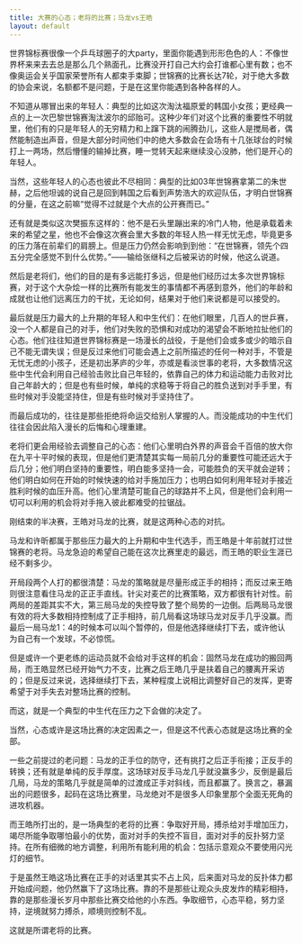 ```yaml
---
title: 大赛的心态；老将的比赛；马龙vs王皓
layout: default
---
```


世界锦标赛很像一个乒乓球圈子的大party，里面你能遇到形形色色的人：不像世界杯来来去去总是那么几个熟面孔，比赛没开打自己大约会打谁都心里有数；也不像奥运会关乎国家荣誉所有人都束手束脚；世锦赛的比赛长达7轮，对于绝大多数的协会来说，名额都不是问题，于是在这里你能遇到各种各样的人。

不知道从哪冒出来的年轻人：典型的比如这次淘汰福原爱的韩国小女孩；更经典一点的上一次巴黎世锦赛淘汰波尔的邱贻可。这种少年们对这个比赛的重要性不明就里，他们有的只是年轻人的无穷精力和上蹿下跳的闹腾劲儿，这些人是搅局者，偶然能制造出声音，但是大部分时间他们中的绝大多数会在会场有十几张球台的时候打上一两场，然后懵懂的输掉比赛，睡一觉转天起来继续没心没肺，他们是开心的年轻人。

当然，这些年轻人的心态也彼此不尽相同：典型的比如03年世锦赛拿第二的朱世赫，之后他坦诚的说自己是回到韩国之后看到声势浩大的欢迎队伍，才明白世锦赛的分量，在这之前嘛“觉得不过就是个大点的公开赛而已。”

还有就是类似这次樊振东这样的：他不是石头里蹦出来的冷门人物，他是承载着未来的希望之星，他也不会像这次赛会里大多数的年轻人热一样无忧无虑，毕竟更多的压力落在前辈们的肩膀上。但是压力仍然会影响到到他：“在世锦赛，领先个四五分完全感觉不到什么优势。”——输给张继科之后被采访的时候，他这么说道。

然后是老将们，他们的目的是有多远能打多远，但是他们经历过太多次世界锦标赛，对于这个大杂烩一样的比赛所有能发生的事情都不再感到意外，他们的年龄和成就也让他们远离压力的干扰，无论如何，结果对于他们来说都是可以接受的。

最后就是压力最大的上升期的年轻人和中生代们：在他们眼里，几百人的世乒赛，没一个人都是自己的对手，他们对失败的恐惧和对成功的渴望会不断地拉扯他们的心态。他们往往知道世界锦标赛是一场漫长的战役，于是他们会或多或少的暗示自己不能无谓失误；但是反过来他们可能会遇上之前所描述的任何一种对手，不管是无忧无虑的小孩子，还是初出茅庐的少年，亦或是看淡世事的老将，大多数情况这些中生代会利用自己经验击败比自己年轻的，依靠自己的体力和运动能力击败对比自己年龄大的；但是也有些时候，单纯的求稳等于将自己的胜负送到对手手里，有些时候对手没能坚持住，但是有些时候对手坚持住了。

而最后成功的，往往是那些拒绝将命运交给别人掌握的人。而没能成功的中生代们往往会因此陷入漫长的后悔和心理重建。

老将们更会用经验去调整自己的心态：他们心里明白外界的声音会千百倍的放大你在九平十平时候的表现，但是他们更清楚其实每一局前几分的重要性可能还远大于后几分；他们明白坚持的重要性，明白能多坚持一会，可能胜负的天平就会逆转；他们明白如何在开始的时候快速的给对手施加压力；也明白如何利用年轻对手接近胜利时候的血压升高。他们心里清楚可能自己的球路并不上风，但是他们会利用一切可以利用的机会将对手拖入彼此都难受的拉锯战。

刚结束的半决赛，王皓对马龙的比赛，就是这两种心态的对抗。

马龙和许昕都属于那些压力最大的上升期和中生代选手，而王皓是十年前就打过世锦赛的老将。马龙急迫的希望自己能在这次比赛里走的最远，而王皓的职业生涯已经不剩多少。

开局段两个人打的都很清楚：马龙的策略就是尽量形成正手的相持；而反过来王皓则很注意看住马龙的正正手直线。针尖对麦芒的比赛策略，双方都很有针对性。前两局的差距其实不大，第三局马龙的失控导致了整个局势的一边倒。后两局马龙很有效的将大多数相持控制成了正手相持，前几局看这场球马龙对反手几乎没赢。而最后一局马龙1：4的时候本可以叫个暂停的，但是他选择继续打下去，或许他认为自己有一个发球，不必惊慌。

但是或许一个更老练的运动员就不会给对手这样的机会：固然马龙在成功的搬回两局，而王皓显然已经开始气力不支，比赛之后王皓几乎是扶着自己的腰离开采访的；但是反过来说，选择继续打下去，某种程度上说相比调整好自己的发挥，更寄希望于对手失去对整场比赛的控制。

而这，就是一个典型的中生代在压力之下会做的决定了。

当然，心态或许是这场比赛的决定因素之一，但是这不代表心态就是这场比赛的全部。

一些之前提过的老问题：马龙的正手位的防守，还有挑打之后正手衔接；正反手的转换；还有就是单纯的反手厚度。这场球对反手马龙几乎就没赢多少，反倒是最后几局，马龙的策略几乎就是简单的过渡成正手对斜线，而且都赢了。换言之，暴漏出的问题很多，起码在这场比赛里，马龙绝对不是很多人印象里那个全面无死角的进攻机器。

而王皓所打出的，是一场典型的老将的比赛：争取好开局，搏杀给对手增加压力，竭尽所能争取哪怕最小的优势，面对对手的失控不盲目，面对对手的反扑努力坚持。在所有细微的地方调整，利用所有能利用的机会：包括示意观众不要使用闪光灯的细节。

于是虽然王皓这场比赛在正手的对话里其实不占上风，后来面对马龙的反扑体力都开始成问题，他仍然赢下了这场比赛。靠的不是那些让观众头皮发炸的精彩相持，靠的是那些漫长岁月中那些比赛交给他的小东西。争取细节，心态平稳，努力坚持，逆境就努力搏杀，顺境则控制不乱。

这就是所谓老将的比赛。